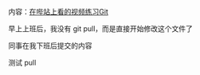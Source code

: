 <!--
 * @Author: your name
 * @Date: 2020-06-16 19:17:33
 * @LastEditTime: 2020-06-16 19:55:28
 * @LastEditors: Please set LastEditors
 * @Description: In User Settings Edit
 * @FilePath: \shop\reade.md
--> 
内容：[在哔站上看的视频练习Git](https://www.bilibili.com/video/BV1sJ411D7xN?p=11)


早上上班后，我没有 git pull，而是直接开始修改这个文件了

同事在我下班后提交的内容

测试 pull
